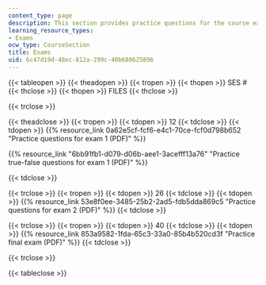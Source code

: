 ```yaml
---
content_type: page
description: This section provides practice questions for the course exams.
learning_resource_types:
- Exams
ocw_type: CourseSection
title: Exams
uid: 6c47d19d-48ec-812a-299c-40b680625896
---
```


{{< tableopen >}}
{{< theadopen >}}
{{< tropen >}}
{{< thopen >}}
SES #
{{< thclose >}}
{{< thopen >}}
FILES
{{< thclose >}}

{{< trclose >}}

{{< theadclose >}}
{{< tropen >}}
{{< tdopen >}}
12
{{< tdclose >}}
{{< tdopen >}}
{{% resource_link 0a62e5cf-fcf6-e4c1-70ce-fcf0d798b652 "Practice questions for exam 1 (PDF)" %}}

{{% resource_link "6bb91fb1-d079-d06b-aee1-3acefff13a76" "Practice true-false questions for exam 1 (PDF)" %}}


{{< tdclose >}}

{{< trclose >}}
{{< tropen >}}
{{< tdopen >}}
26
{{< tdclose >}}
{{< tdopen >}}
{{% resource_link 53e8f0ee-3485-25b2-2ad5-fdb5dda869c5 "Practice questions for exam 2 (PDF)" %}}
{{< tdclose >}}

{{< trclose >}}
{{< tropen >}}
{{< tdopen >}}
40
{{< tdclose >}}
{{< tdopen >}}
{{% resource_link 853a9582-1fda-65c3-33a0-85b4b520cd3f "Practice final exam (PDF)" %}}
{{< tdclose >}}

{{< trclose >}}

{{< tableclose >}}